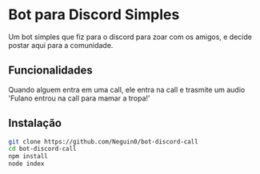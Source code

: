 # Bot para Discord Simples
Um bot simples que fiz para o discord para zoar com os amigos, e decide postar aqui para a comunidade.

## Funcionalidades
Quando alguem entra em uma call, ele entra na call e trasmite um audio 'Fulano entrou na call para mamar a tropa!'

## Instalação
```bash
git clone https://github.com/Neguin0/bot-discord-call
cd bot-discord-call
npm install
node index
```
